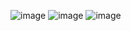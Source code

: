 ![image](https://github.com/user-attachments/assets/72c0fc23-10f2-4b56-bbb3-38e68b042aaf)
![image](https://github.com/user-attachments/assets/b299814b-589b-4d30-9673-67d97bd405f4)
![image](https://github.com/user-attachments/assets/66a5d5d5-d9b4-4d1c-983a-e639b643949a)



